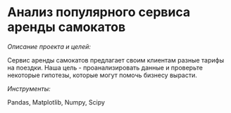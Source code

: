 # Анализ популярного сервиса аренды самокатов

*Описание проекта и целей:*

Сервис аренды самокатов предлагает своим клиентам разные тарифы на поездки. Наша цель - проанализировать данные и проверьте некоторые гипотезы, которые могут помочь бизнесу вырасти.

*Инструменты:*

Pandas, Matplotlib, Numpy, Scipy

